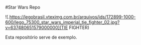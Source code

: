 #Star Wars Repo

![.https://legobrasil.vteximg.com.br/arquivos/ids/172899-1000-600/lego_75300_star_wars_imperial_tie_fighter_02.jpg?v=637480651579000000](TIE FIGHTER)

Esta repositório serve de exemplo.
